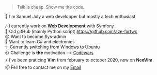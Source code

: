 > Talk is cheap. Show me the code.


👋 I'm Samuel Joly a web developper but mostly a tech enthusiast

:notes: I currently work on **Web Development** with Symfony<br>
:older_man: Old gitHub (mainly Python script):https://github.com/aze-fortwo<br>
:persevere: Want to become Sys-admin<br>
:book: Want to learn C# and electronics<br>
:sparkles: Currently switching from Windows to Ubuntu<br>
:+1: Challenge is **the** motivation --> <a href='https://www.codewars.com/users/azefortwo'>Codewars</a><br>
⚡️ I've been praticing **Vim** from february to october 2020, now on **NeoVim**<br>
📫 Fell free to contact me on my <a href='mailto:Samuel.joly@laplateforme.io'>Email</a><br>

